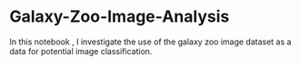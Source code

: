 # Galaxy-Zoo-Image-Analysis
In this notebook , I investigate the use of the galaxy zoo image dataset as a data for potential image classification.
